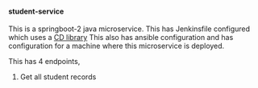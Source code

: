 #### student-service
This is a springboot-2 java microservice. This has Jenkinsfile configured which uses a [CD library](Link)
This also has ansible configuration and has configuration for a machine where this microservice is deployed.

This has 4 endpoints,
 1. Get all student records
